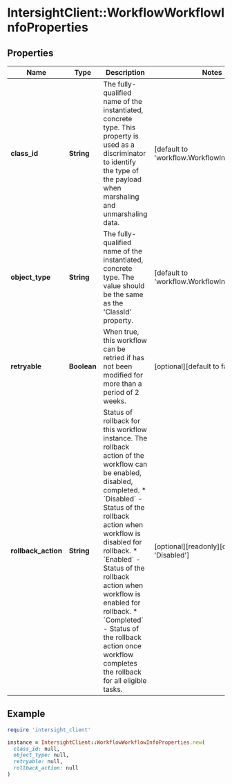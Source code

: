 # IntersightClient::WorkflowWorkflowInfoProperties

## Properties

| Name | Type | Description | Notes |
| ---- | ---- | ----------- | ----- |
| **class_id** | **String** | The fully-qualified name of the instantiated, concrete type. This property is used as a discriminator to identify the type of the payload when marshaling and unmarshaling data. | [default to &#39;workflow.WorkflowInfoProperties&#39;] |
| **object_type** | **String** | The fully-qualified name of the instantiated, concrete type. The value should be the same as the &#39;ClassId&#39; property. | [default to &#39;workflow.WorkflowInfoProperties&#39;] |
| **retryable** | **Boolean** | When true, this workflow can be retried if has not been modified for more than a period of 2 weeks. | [optional][default to false] |
| **rollback_action** | **String** | Status of rollback for this workflow instance. The rollback action of the workflow can be enabled, disabled, completed. * &#x60;Disabled&#x60; - Status of the rollback action when workflow is disabled for rollback. * &#x60;Enabled&#x60; - Status of the rollback action when workflow is enabled for rollback. * &#x60;Completed&#x60; - Status of the rollback action once workflow completes the rollback for all eligible tasks. | [optional][readonly][default to &#39;Disabled&#39;] |

## Example

```ruby
require 'intersight_client'

instance = IntersightClient::WorkflowWorkflowInfoProperties.new(
  class_id: null,
  object_type: null,
  retryable: null,
  rollback_action: null
)
```


